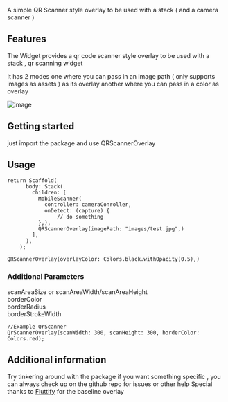 <!--
This README describes the package. If you publish this package to pub.dev,
this README's contents appear on the landing page for your package.

For information about how to write a good package README, see the guide for
[writing package pages](https://dart.dev/guides/libraries/writing-package-pages).

For general information about developing packages, see the Dart guide for
[creating packages](https://dart.dev/guides/libraries/create-library-packages)
and the Flutter guide for
[developing packages and plugins](https://flutter.dev/developing-packages).
-->

A simple QR Scanner style overlay to be used with a stack ( and a camera scanner )

## Features

The Widget provides a qr code scanner style overlay to be used with a stack , qr scanning widget

It has 2 modes
one where you can pass in an image path ( only supports images as assets ) as its overlay
another where you can pass in a color as overlay

![image](https://github.com/Govind-S-B/qr_scanner_overlay/assets/62943847/911c276e-1588-46a8-88e7-85c18e958a7a)


## Getting started

just import the package and use QRScannerOverlay

## Usage

```
return Scaffold(
      body: Stack(
        children: [
          MobileScanner(
            controller: cameraConroller,
            onDetect: (capture) {
                // do something
          },),
          QRScannerOverlay(imagePath: "images/test.jpg",)
        ],
      ),
    );
```

```
QRScannerOverlay(overlayColor: Colors.black.withOpacity(0.5),)
```

### Additional Parameters
scanAreaSize or scanAreaWidth/scanAreaHeight  
borderColor  
borderRadius  
borderStrokeWidth  

```
//Example QrScanner
QrScannerOverlay(scanWidth: 300, scanHeight: 300, borderColor: Colors.red);
```

## Additional information

Try tinkering around with the package if you want something specific , you can always check up on the github repo for issues or other help
Special thanks to [Fluttify](https://gist.github.com/r-yeates/0bad6b8a07e01520a1b3ceba32bad77d) for the baseline overlay
